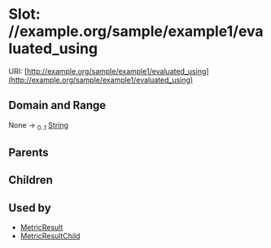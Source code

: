 
# Slot: //example.org/sample/example1/evaluated_using




URI: [http://example.org/sample/example1/evaluated_using](http://example.org/sample/example1/evaluated_using)


## Domain and Range

None &#8594;  <sub>0..1</sub> [String](types/String.md)

## Parents


## Children


## Used by

 * [MetricResult](MetricResult.md)
 * [MetricResultChild](MetricResultChild.md)
